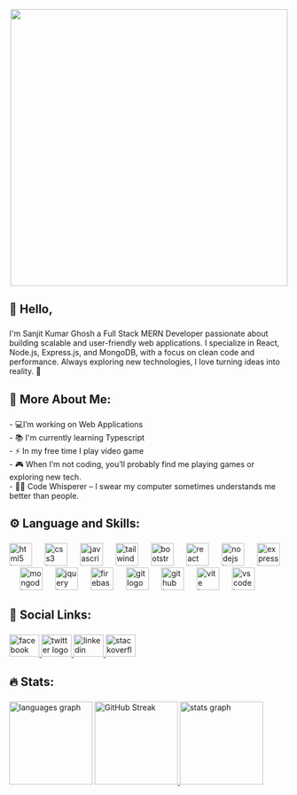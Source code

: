 <div align="center">
  <img height="500" src="https://i.ibb.co.com/67nXZgp1/pxfuel.jpg"  />
</div>

###

<h2 align="left">👋 Hello,</h2>

###

<p align="left">I'm Sanjit Kumar Ghosh a Full Stack MERN Developer passionate about building scalable and user-friendly web applications. I specialize in React, Node.js, Express.js, and MongoDB, with a focus on clean code and performance. Always exploring new technologies, I love turning ideas into reality. 🚀</p>

###

<h2 align="left">🧐 More About Me:</h2>

###

<p align="left">- 💻I’m working on Web Applications<br>- 📚 I'm currently learning Typescript <br>- ⚡ In my free time I play video game<br>- 🎮 When I’m not coding, you’ll probably find me playing games or exploring new tech.<br>- 🧑‍💻 Code Whisperer – I swear my computer sometimes understands me better than people.</p>

###

<h2 align="left">⚙️ Language and Skills:</h2>

###

<div align="left">
  <img src="https://cdn.jsdelivr.net/gh/devicons/devicon/icons/html5/html5-original.svg" height="41" alt="html5 logo"  />
  <img width="15" />
  <img src="https://cdn.jsdelivr.net/gh/devicons/devicon/icons/css3/css3-original.svg" height="41" alt="css3 logo"  />
  <img width="15" />
  <img src="https://cdn.simpleicons.org/javascript/F7DF1E" height="41" alt="javascript logo"  />
  <img width="15" />
  <img src="https://cdn.simpleicons.org/tailwindcss/06B6D4" height="41" alt="tailwindcss logo"  />
  <img width="15" />
  <img src="https://cdn.jsdelivr.net/gh/devicons/devicon/icons/bootstrap/bootstrap-original.svg" height="41" alt="bootstrap logo"  />
  <img width="15" />
  <img src="https://cdn.jsdelivr.net/gh/devicons/devicon/icons/react/react-original.svg" height="41" alt="react logo"  />
  <img width="15" />
  <img src="https://cdn.simpleicons.org/nodedotjs/339933" height="41" alt="nodejs logo"  />
  <img width="15" />
  <img src="https://skillicons.dev/icons?i=express" height="41" alt="express logo"  />
  <img width="15" />
  <img src="https://cdn.jsdelivr.net/gh/devicons/devicon/icons/mongodb/mongodb-original.svg" height="41" alt="mongodb logo"  />
  <img width="15" />
  <img src="https://cdn.jsdelivr.net/gh/devicons/devicon/icons/jquery/jquery-original.svg" height="41" alt="jquery logo"  />
  <img width="15" />
  <img src="https://cdn.jsdelivr.net/gh/devicons/devicon/icons/firebase/firebase-plain.svg" height="41" alt="firebase logo"  />
  <img width="15" />
  <img src="https://cdn.jsdelivr.net/gh/devicons/devicon/icons/git/git-original.svg" height="41" alt="git logo"  />
  <img width="15" />
  <img src="https://skillicons.dev/icons?i=github" height="41" alt="github logo"  />
  <img width="15" />
  <img src="https://cdn.simpleicons.org/vite/646CFF" height="41" alt="vite logo"  />
  <img width="15" />
  <img src="https://cdn.jsdelivr.net/gh/devicons/devicon/icons/vscode/vscode-original.svg" height="41" alt="vscode logo"  />
</div>

###

<h2 align="left">🔗   Social Links:</h2>

###

<div align="left">
  <a href="https://www.facebook.com/sanjitweb" target="_blank">
    <img src="https://raw.githubusercontent.com/maurodesouza/profile-readme-generator/master/src/assets/icons/social/facebook/default.svg" width="54" height="40" alt="facebook logo"  />
  </a>
  <a href="https://x.com/sanjitweb" target="_blank">
    <img src="https://raw.githubusercontent.com/maurodesouza/profile-readme-generator/master/src/assets/icons/social/twitter/default.svg" width="54" height="40" alt="twitter logo"  />
  </a>
  <a href="https://www.linkedin.com/in/sanjitweb" target="_blank">
    <img src="https://raw.githubusercontent.com/maurodesouza/profile-readme-generator/master/src/assets/icons/social/linkedin/default.svg" width="54" height="40" alt="linkedin logo"  />
  </a>
  <a href="https://stackoverflow.com/users/26760605/sanjit-kumar-ghosh" target="_blank">
    <img src="https://raw.githubusercontent.com/maurodesouza/profile-readme-generator/master/src/assets/icons/social/stackoverflow/default.svg" width="54" height="40" alt="stackoverflow logo"  />
  </a>
</div>

###

<h2 align="left">🔥   Stats:</h2>

###

<div align="left">
  <img src="https://github-readme-stats.vercel.app/api/top-langs?username=sanjitgh&locale=en&hide_title=false&layout=compact&card_width=320&langs_count=6&theme=react&hide_border=false&order=2" height="150" alt="languages graph"  />
<a href="https://git.io/streak-stats">
  <img src="https://nirzak-streak-stats.vercel.app?user=sanjitgh&theme=react&mode=weekly" height="150" alt="GitHub Streak" />
</a>
  <img src="https://github-readme-stats.vercel.app/api?username=sanjitgh&hide_title=false&hide_rank=false&show_icons=true&include_all_commits=true&count_private=true&disable_animations=false&theme=react&locale=en&hide_border=false&order=1" height="150" alt="stats graph"  />
</div>

###
